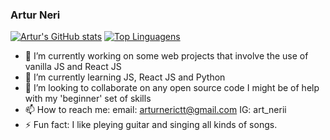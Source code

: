 ### Artur Neri

[![Artur's GitHub stats](https://github-readme-stats.vercel.app/api?username=Artur-Neri&theme=highcontrast )](https://github.com/anuraghazra/github-readme-stats)  [![Top Linguagens](https://github-readme-stats.vercel.app/api/top-langs/?username=Artur-Neri&layout=compact)](https://github.com/anuraghazra/github-readme-stats)

- 🔭 I’m currently working on some web projects that involve the use of vanilla JS and React JS
- 🌱 I’m currently learning JS, React JS and Python
- 👯 I’m looking to collaborate on any open source code I might be of help with my 'beginner' set of skills
- 📫 How to reach me: 
  email: arturnerictt@gmail.com
  IG: art_nerii
- ⚡ Fun fact: I like pleying guitar and singing all kinds of songs.
